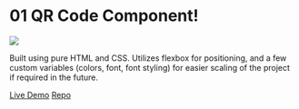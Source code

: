 # 01 QR Code Component!


<img src="https://user-images.githubusercontent.com/74252988/201067848-fe657896-088f-4a9b-b71b-43ddc6035e63.jpg">


Built using pure HTML and CSS. Utilizes flexbox for positioning, and a few custom variables (colors, font, font styling) for easier scaling of the project if required in the future.


[Live Demo](https://isamardzija.github.io/FrontendmentorIO/01%20QRCode%20Component%20Main/)
[Repo](https://github.com/isamardzija/FrontendmentorIO/tree/main/01%20QRCode%20Component%20Main)
